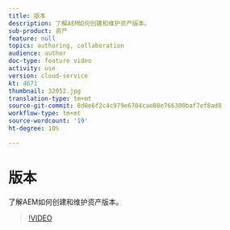 ```yaml
---
title: 版本
description: 了解AEM如何创建和维护资产版本。
sub-product: 资产
feature: null
topics: authoring, collaboration
audience: author
doc-type: feature video
activity: use
version: cloud-service
kt: 4671
thumbnail: 32052.jpg
translation-type: tm+mt
source-git-commit: 8d0e6f2c4c979e6704cae08e766300baf7ef8ad0
workflow-type: tm+mt
source-wordcount: '19'
ht-degree: 10%

---
```



# 版本

了解AEM如何创建和维护资产版本。

>[!VIDEO](https://video.tv.adobe.com/v/32052/?quality=12&learn=on&hidetitle=true)
